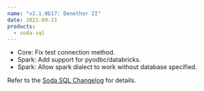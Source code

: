 ```yaml
---
name: "v2.1.0b17: Denethor II"
date: 2021-09-21
products:
  - soda-sql
---
```


- Core: Fix test connection method.
- Spark: Add support for pyodbc/databricks.
- Spark: Allow spark dialect to work without database specified.

Refer to the <a href="https://github.com/sodadata/soda-sql/blob/main/CHANGELOG.md" target="_blank">Soda SQL Changelog</a> for details.